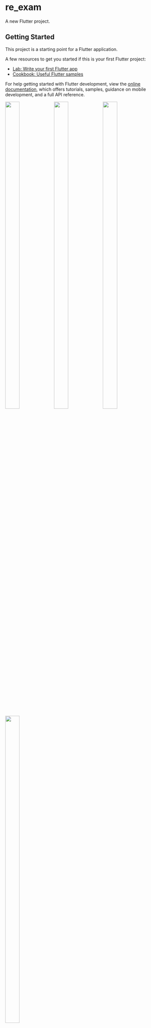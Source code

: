 # re_exam

A new Flutter project.

## Getting Started

This project is a starting point for a Flutter application.

A few resources to get you started if this is your first Flutter project:

- [Lab: Write your first Flutter app](https://docs.flutter.dev/get-started/codelab)
- [Cookbook: Useful Flutter samples](https://docs.flutter.dev/cookbook)

For help getting started with Flutter development, view the
[online documentation](https://docs.flutter.dev/), which offers tutorials,
samples, guidance on mobile development, and a full API reference.
<p>
  <img src="https://github.com/userravina/re_exam/assets/120082785/81bc1725-fa25-4a71-8bd8-834980bb89b4" height="50%" width="30%">
  <img src="https://github.com/userravina/re_exam/assets/120082785/3938dad3-351a-4d43-99ee-a07457df9043"  height="50%" width="30%">
  <img src="https://github.com/userravina/re_exam/assets/120082785/5c989356-429c-42cb-af53-b846c047d09f" height="50%" width="30%">
  <img src="https://github.com/userravina/re_exam/assets/120082785/f047ff5f-f02b-4762-9b23-c0c8345ea5d2"  height="50%" width="30%">
</p>




    

